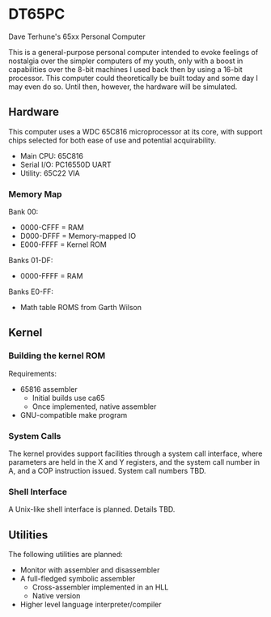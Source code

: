 # DT65PC

Dave Terhune's 65xx Personal Computer

This is a general-purpose personal computer intended to evoke feelings
of nostalgia over the simpler computers of my youth, only with a boost
in capabilities over the 8-bit machines I used back then by using a
16-bit processor. This computer could theoretically be built today and
some day I may even do so. Until then, however, the hardware will be
simulated.

## Hardware

This computer uses a WDC 65C816 microprocessor at its core, with support
chips selected for both ease of use and potential acquirability.

* Main CPU: 65C816
* Serial I/O: PC16550D UART
* Utility: 65C22 VIA

### Memory Map

Bank 00:

* 0000-CFFF = RAM
* D000-DFFF = Memory-mapped IO
* E000-FFFF = Kernel ROM

Banks 01-DF:

* 0000-FFFF = RAM

Banks E0-FF:

* Math table ROMS from Garth Wilson

## Kernel

### Building the kernel ROM

Requirements:

* 65816 assembler
  * Initial builds use ca65
  * Once implemented, native assembler
* GNU-compatible make program

### System Calls

The kernel provides support facilities through a system call interface,
where parameters are held in the X and Y registers, and the system call
number in A, and a COP instruction issued.  System call numbers TBD.

### Shell Interface

A Unix-like shell interface is planned.  Details TBD.

## Utilities

The following utilities are planned:

* Monitor with assembler and disassembler
* A full-fledged symbolic assembler
  * Cross-assembler implemented in an HLL
  * Native version
* Higher level language interpreter/compiler
